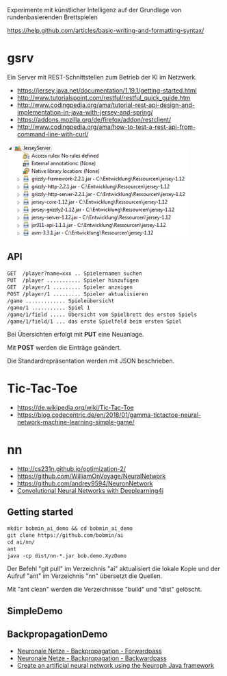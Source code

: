 Experimente mit künstlicher Intelligenz auf der Grundlage von rundenbasierenden Brettspielen

https://help.github.com/articles/basic-writing-and-formatting-syntax/

# gsrv

Ein Server mit REST-Schnittstellen zum Betrieb der KI im Netzwerk.

* https://jersey.java.net/documentation/1.19.1/getting-started.html
* http://www.tutorialspoint.com/restful/restful_quick_guide.htm
* http://www.codingpedia.org/ama/tutorial-rest-api-design-and-implementation-in-java-with-jersey-and-spring/
* https://addons.mozilla.org/de/firefox/addon/restclient/
* http://www.codingpedia.org/ama/how-to-test-a-rest-api-from-command-line-with-curl/

![GSRV Libs](https://github.com/bobmin/ai/blob/master/gsrv_libs.gif)

## API

```
GET  /player?name=xxx .. Spielernamen suchen
PUT  /player ........... Spieler hinzufügen
GET  /player/1 ......... Spieler anzeigen
POST /player/1 ......... Spieler aktualisieren
/game ............. Spieleübersicht
/game/1 ........... Spiel 1
/game/1/field ..... Übersicht vom Spielbrett des ersten Spiels
/game/1/field/1 ... das erste Spielfeld beim ersten Spiel
```

Bei Übersichten erfolgt mit **PUT** eine Neuanlage.

Mit **POST** werden die Einträge geändert.

Die Standardrepräsentation werden mit JSON beschrieben.

# Tic-Tac-Toe

* https://de.wikipedia.org/wiki/Tic-Tac-Toe
* https://blog.codecentric.de/en/2018/01/gamma-tictactoe-neural-network-machine-learning-simple-game/

# nn

* http://cs231n.github.io/optimization-2/
* https://github.com/WilliamOnVoyage/NeuralNetwork
* https://github.com/andrey9594/NeuronNetwork
* [Convolutional Neural Networks with Deeplearning4j](https://aboullaite.me/cnn-dl4j/)

## Getting started

```shell
mkdir bobmin_ai_demo && cd bobmin_ai_demo
git clone https://github.com/bobmin/ai
cd ai/nn/
ant
java -cp dist/nn-*.jar bob.demo.XyzDemo
``` 

Der Befehl "git pull" im Verzeichnis "ai" aktualisiert die lokale Kopie und der Aufruf "ant" im Verzeichnis "nn" übersetzt die Quellen. 

Mit "ant clean" werden die Verzeichnisse "build" und "dist" gelöscht.

## SimpleDemo

## BackpropagationDemo

* [Neuronale Netze - Backpropagation - Forwardpass](https://youtu.be/YIqYBxpv53A)
* [Neuronale Netze - Backpropagation - Backwardpass](https://youtu.be/EAtQCut6Qno)
* [Create an artificial neural network using the Neuroph Java framework](https://blog.codecentric.de/en/2018/01/gamma-tictactoe-neural-network-machine-learning-simple-game/)
